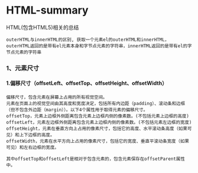 # HTML-summary
HTML(包含HTML5)相关的总结

```
outerHTML与innerHTML的区别, 获取一个元素el的outerHTML和innerHTML，outerHTML返回的是带有el元素本身和字节点元素的字符串，innerHTML返回的是带有el的字节点元素的字符串
```
### 1、元素尺寸
#### 1.偏移尺寸（offsetLeft、offsetTop、offsetHeight、offsetWidth）
```
偏移尺寸，包含元素在屏幕上占用的所有视觉空间。
元素在页面上的视觉空间由其高度和宽度决定，包括所有内边距（padding）、滚动条和边框（但不包含外边距（margin））。以下4个属性用于取得元素的偏移尺寸。
offsetTop，元素上边框外侧距离包含元素上边框内侧的像素数。(不包括元素上边框的高度)
offsetLeft，元素左边框外侧距离包含元素上边框内侧的像素数。(不包括元素左边框的宽度)
offsetHeight，元素在垂直方向上占用的像素尺寸，包括它的高度、水平滚动条高度（如果可见）和上下边框的高度。
offsetWidth，元素在水平方向上占用的像素尺寸，包括它的宽度、垂直平滚动条宽度（如果可见）和左右边框的宽度。

其中offsetTop和offsetLeft是相对于包含元素的，包含元素保存在offsetParent属性中。
```
